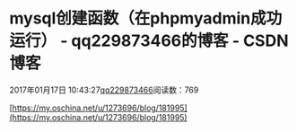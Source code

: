 # mysql创建函数（在phpmyadmin成功运行） - qq229873466的博客 - CSDN博客

2017年01月17日 10:43:27[qq229873466](https://me.csdn.net/qq229873466)阅读数：769


[https://my.oschina.net/u/1273696/blog/181995](https://my.oschina.net/u/1273696/blog/181995)


